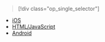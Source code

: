 > [!div class="op_single_selector"]
- [iOS](../articles/mobile-services/mobile-services-ios-how-to-use-client-library.md)
- [HTML/JavaScript](../articles/mobile-services/mobile-services-html-how-to-use-client-library.md)
- [Android](../articles/mobile-services/mobile-services-android-how-to-use-client-library.md)

<!---HONumber=82-->